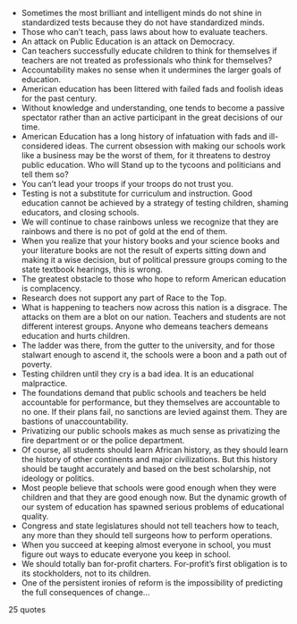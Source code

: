  - Sometimes the most brilliant and intelligent minds do not shine in standardized tests because they do not have standardized minds.
 - Those who can’t teach, pass laws about how to evaluate teachers.
 - An attack on Public Education is an attack on Democracy.
 - Can teachers successfully educate children to think for themselves if teachers are not treated as professionals who think for themselves?
 - Accountability makes no sense when it undermines the larger goals of education.
 - American education has been littered with failed fads and foolish ideas for the past century.
 - Without knowledge and understanding, one tends to become a passive spectator rather than an active participant in the great decisions of our time.
 - American Education has a long history of infatuation with fads and ill-considered ideas. The current obsession with making our schools work like a business may be the worst of them, for it threatens to destroy public education. Who will Stand up to the tycoons and politicians and tell them so?
 - You can’t lead your troops if your troops do not trust you.
 - Testing is not a substitute for curriculum and instruction. Good education cannot be achieved by a strategy of testing children, shaming educators, and closing schools.
 - We will continue to chase rainbows unless we recognize that they are rainbows and there is no pot of gold at the end of them.
 - When you realize that your history books and your science books and your literature books are not the result of experts sitting down and making it a wise decision, but of political pressure groups coming to the state textbook hearings, this is wrong.
 - The greatest obstacle to those who hope to reform American education is complacency.
 - Research does not support any part of Race to the Top.
 - What is happening to teachers now across this nation is a disgrace. The attacks on them are a blot on our nation. Teachers and students are not different interest groups. Anyone who demeans teachers demeans education and hurts children.
 - The ladder was there, from the gutter to the university, and for those stalwart enough to ascend it, the schools were a boon and a path out of poverty.
 - Testing children until they cry is a bad idea. It is an educational malpractice.
 - The foundations demand that public schools and teachers be held accountable for performance, but they themselves are accountable to no one. If their plans fail, no sanctions are levied against them. They are bastions of unaccountability.
 - Privatizing our public schools makes as much sense as privatizing the fire department or or the police department.
 - Of course, all students should learn African history, as they should learn the history of other continents and major civilizations. But this history should be taught accurately and based on the best scholarship, not ideology or politics.
 - Most people believe that schools were good enough when they were children and that they are good enough now. But the dynamic growth of our system of education has spawned serious problems of educational quality.
 - Congress and state legislatures should not tell teachers how to teach, any more than they should tell surgeons how to perform operations.
 - When you succeed at keeping almost everyone in school, you must figure out ways to educate everyone you keep in school.
 - We should totally ban for-profit charters. For-profit’s first obligation is to its stockholders, not to its children.
 - One of the persistent ironies of reform is the impossibility of predicting the full consequences of change...

25 quotes